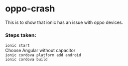# oppo-crash

This is to show that ionic has an issue with oppo devices.

### Steps taken:
````ionic start````    
Choose Angular without capacitor    
````ionic cordova platform add android````        
````ionic cordova build````       
